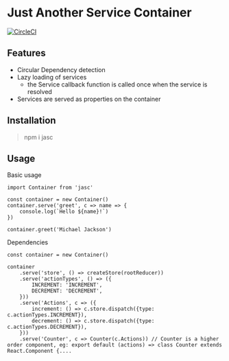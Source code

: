 # Just Another Service Container
[![CircleCI](https://circleci.com/gh/sondresj/jasc.svg?style=svg)](https://circleci.com/gh/sondresj/jasc)

## Features
* Circular Dependency detection
* Lazy loading of services
    * the Service callback function is called once when the service is resolved
* Services are served as properties on the container

## Installation

> npm i jasc

## Usage

Basic usage
```
import Container from 'jasc'

const container = new Container()
container.serve('greet', c => name => {
    console.log(`Hello ${name}!`)
})

container.greet('Michael Jackson')
```

Dependencies 
```
const container = new Container()

container
    .serve('store', () => createStore(rootReducer))
    .serve('actionTypes', () => ({
        INCREMENT: 'INCREMENT',
        DECREMENT: 'DECREMENT',
    }))
    .serve('Actions', c => ({
        increment: () => c.store.dispatch({type: c.actionTypes.INCREMENT}),
        decrement: () => c.store.dispatch({type: c.actionTypes.DECREMENT}),
    }))
    .serve('Counter', c => Counter(c.Actions)) // Counter is a higher order component, eg: export default (actions) => class Counter extends React.Component {....
```